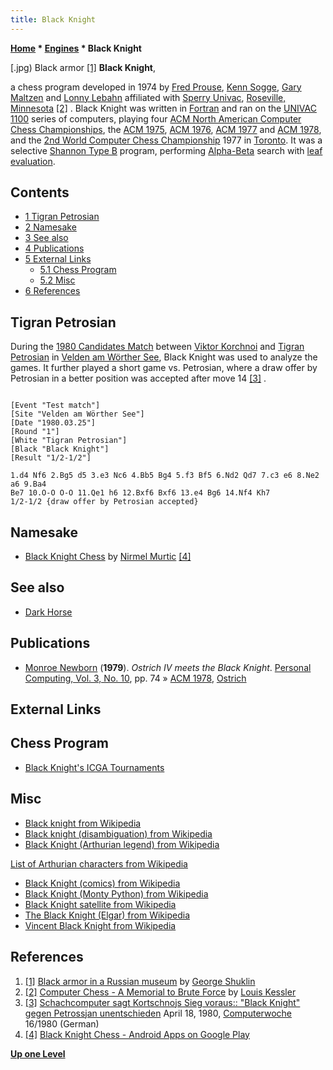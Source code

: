 ```yaml
---
title: Black Knight
---
```

**[Home](Home "Home") * [Engines](Engines "Engines") * Black Knight**

\[.jpg) Black armor <a id="cite-note-1" href="#cite-ref-1">[1]</a>
**Black Knight**,

a chess program developed in 1974 by [Fred Prouse](index.php?title=Fred_Prouse&action=edit&redlink=1 "Fred Prouse (page does not exist)"), [Kenn Sogge](index.php?title=Kenn_Sogge&action=edit&redlink=1 "Kenn Sogge (page does not exist)"), [Gary Maltzen](index.php?title=Gary_Maltzen&action=edit&redlink=1 "Gary Maltzen (page does not exist)") and [Lonny Lebahn](index.php?title=Lonny_Lebahn&action=edit&redlink=1 "Lonny Lebahn (page does not exist)") affiliated with [Sperry Univac](https://en.wikipedia.org/wiki/UNIVAC), [Roseville, Minnesota](https://en.wikipedia.org/wiki/Roseville,_Minnesota) <a id="cite-note-2" href="#cite-ref-2">[2]</a> . Black Knight was written in [Fortran](Fortran "Fortran") and ran on the [UNIVAC 1100](UNIVAC_1100 "UNIVAC 1100") series of computers, playing four [ACM North American Computer Chess Championships](ACM_North_American_Computer_Chess_Championship "ACM North American Computer Chess Championship"), the [ACM 1975](ACM_1975 "ACM 1975"), [ACM 1976](ACM_1976 "ACM 1976"), [ACM 1977](ACM_1977 "ACM 1977") and [ACM 1978](ACM_1978 "ACM 1978"), and the [2nd World Computer Chess Championship](WCCC_1977 "WCCC 1977") 1977 in [Toronto](https://en.wikipedia.org/wiki/Toronto). It was a selective [Shannon Type B](Type_B_Strategy "Type B Strategy") program, performing [Alpha-Beta](Alpha-Beta "Alpha-Beta") search with [leaf evaluation](Evaluation "Evaluation").

## Contents

- [1 Tigran Petrosian](#tigran-petrosian)
- [2 Namesake](#namesake)
- [3 See also](#see-also)
- [4 Publications](#publications)
- [5 External Links](#external-links)
  - [5.1 Chess Program](#chess-program)
  - [5.2 Misc](#misc)
- [6 References](#references)

## Tigran Petrosian

During the [1980 Candidates Match](https://en.wikipedia.org/wiki/World_Chess_Championship_1981#1980.2F81_Candidates_Tournament) between [Viktor Korchnoi](https://en.wikipedia.org/wiki/Viktor_Korchnoi) and [Tigran Petrosian](https://en.wikipedia.org/wiki/Tigran_Petrosian) in [Velden am Wörther See](https://en.wikipedia.org/wiki/Velden_am_W%C3%B6rther_See), Black Knight was used to analyze the games. It further played a short game vs. Petrosian, where a draw offer by Petrosian in a better position was accepted after move 14 <a id="cite-note-3" href="#cite-ref-3">[3]</a> .

```

[Event "Test match"]
[Site "Velden am Wörther See"]
[Date "1980.03.25"]
[Round "1"]
[White "Tigran Petrosian"]
[Black "Black Knight"]
[Result "1/2-1/2"]

1.d4 Nf6 2.Bg5 d5 3.e3 Nc6 4.Bb5 Bg4 5.f3 Bf5 6.Nd2 Qd7 7.c3 e6 8.Ne2 a6 9.Ba4
Be7 10.O-O O-O 11.Qe1 h6 12.Bxf6 Bxf6 13.e4 Bg6 14.Nf4 Kh7
1/2-1/2 {draw offer by Petrosian accepted}

```

## Namesake

- [Black Knight Chess](index.php?title=Black_Knight_Chess&action=edit&redlink=1 "Black Knight Chess (page does not exist)") by [Nirmel Murtic](index.php?title=Nirmel_Murtic&action=edit&redlink=1 "Nirmel Murtic (page does not exist)") <a id="cite-note-4" href="#cite-ref-4">[4]</a>

## See also

- [Dark Horse](Dark_Horse "Dark Horse")

## Publications

- [Monroe Newborn](Monroe_Newborn "Monroe Newborn") (**1979**). *Ostrich IV meets the Black Knight*. [Personal Computing, Vol. 3, No. 10](Personal_Computing#3_10 "Personal Computing"), pp. 74 » [ACM 1978](ACM_1978 "ACM 1978"), [Ostrich](Ostrich "Ostrich")

## External Links

## Chess Program

- [Black Knight's ICGA Tournaments](https://www.game-ai-forum.org/icga-tournaments/program.php?id=434)

## Misc

- [Black knight from Wikipedia](https://en.wikipedia.org/wiki/Black_knight)
- [Black knight (disambiguation) from Wikipedia](https://en.wikipedia.org/wiki/Black_knight_%28disambiguation%29)
- [Black Knight (Arthurian legend) from Wikipedia](https://en.wikipedia.org/wiki/Black_Knight_%28Arthurian_legend%29)

[List of Arthurian characters from Wikipedia](https://en.wikipedia.org/wiki/List_of_Arthurian_characters)

- [Black Knight (comics) from Wikipedia](https://en.wikipedia.org/wiki/Black_Knight_%28comics%29)
- [Black Knight (Monty Python) from Wikipedia](https://en.wikipedia.org/wiki/Black_Knight_%28Monty_Python%29)
- [Black Knight satellite from Wikipedia](https://en.wikipedia.org/wiki/Black_Knight_satellite)
- [The Black Knight (Elgar) from Wikipedia](https://en.wikipedia.org/wiki/The_Black_Knight_%28Elgar%29)
- [Vincent Black Knight from Wikipedia](https://en.wikipedia.org/wiki/Vincent_Black_Knight)

## References

1. <a id="cite-ref-1" href="#cite-note-1">[1]</a> [Black armor in a Russian museum](https://en.wikipedia.org/wiki/File:%D0%9A%D0%BE%D0%BD%D0%BD%D1%8B%D0%B9_%D1%80%D1%8B%D1%86%D0%B0%D1%80%D1%8C_3_%28%D0%AD%D1%80%D0%BC%D0%B8%D1%82%D0%B0%D0%B6%29.jpg) by [George Shuklin](http://commons.wikimedia.org/wiki/User:George_Shuklin)
1. <a id="cite-ref-2" href="#cite-note-2">[2]</a> [Computer Chess - A Memorial to Brute Force](http://www.lkessler.com/brutefor.shtml) by [Louis Kessler](Louis_Kessler "Louis Kessler")
1. <a id="cite-ref-3" href="#cite-note-3">[3]</a> [Schachcomputer sagt Kortschnojs Sieg voraus:: "Black Knight" gegen Petrossjan unentschieden](http://www.computerwoche.de/heftarchiv/1980/16/1189322/) April 18, 1980, [Computerwoche](Computerworld#Woche "Computerworld") 16/1980 (German)
1. <a id="cite-ref-4" href="#cite-note-4">[4]</a> [Black Knight Chess - Android Apps on Google Play](https://play.google.com/store/apps/details?id=com.black.knight.chess&hl=en)

**[Up one Level](Engines "Engines")**


